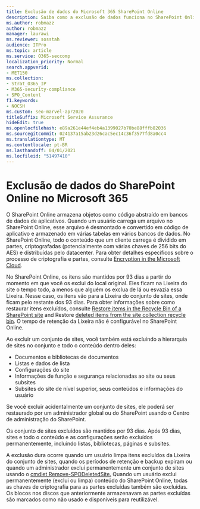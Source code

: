 ```yaml
---
title: Exclusão de dados do Microsoft 365 SharePoint Online
description: Saiba como a exclusão de dados funciona no SharePoint Online, como onde o conteúdo excluído é armazenado e por quanto tempo.
ms.author: robmazz
author: robmazz
manager: laurawi
ms.reviewer: sosstah
audience: ITPro
ms.topic: article
ms.service: O365-seccomp
localization_priority: Normal
search.appverid:
- MET150
ms.collection:
- Strat_O365_IP
- M365-security-compliance
- SPO_Content
f1.keywords:
- NOCSH
ms.custom: seo-marvel-apr2020
titleSuffix: Microsoft Service Assurance
hideEdit: true
ms.openlocfilehash: e89a261e44ef4eb4a1399027b70be88fffb82036
ms.sourcegitcommit: 024137a15ab23d26cac5ec14c36f3577fd8a0cc4
ms.translationtype: MT
ms.contentlocale: pt-BR
ms.lasthandoff: 04/01/2021
ms.locfileid: "51497410"
---
```

# <a name="sharepoint-online-data-deletion-in-microsoft-365"></a>Exclusão de dados do SharePoint Online no Microsoft 365

O SharePoint Online armazena objetos como código abstraído em bancos de dados de aplicativos. Quando um usuário carrega um arquivo no SharePoint Online, esse arquivo é desmontado e convertido em código de aplicativo e armazenado em várias tabelas em vários bancos de dados. No SharePoint Online, todo o conteúdo que um cliente carrega é dividido em partes, criptografadas (potencialmente com várias chaves de 256 bits do AES) e distribuídas pelo datacenter. Para obter detalhes específicos sobre o processo de criptografia e partes, consulte [Encryption in the Microsoft Cloud](/microsoft-365/compliance/office-365-encryption-in-the-microsoft-cloud-overview). 

No SharePoint Online, os itens são mantidos por 93 dias a partir do momento em que você os exclui do local original. Eles ficam na Lixeira do site o tempo todo, a menos que alguém os exclua de lá ou esvazia essa Lixeira. Nesse caso, os itens vão para a Lixeira do conjunto de sites, onde ficam pelo restante dos 93 dias. Para obter informações sobre como restaurar itens excluídos, consulte [Restore items in the Recycle Bin of a SharePoint site](https://support.office.com/article/6df466b6-55f2-4898-8d6e-c0dff851a0be#ID0EAADAAA=Online
) and Restore [deleted items from the site collection recycle bin](https://support.office.com/article/5fa924ee-16d7-487b-9a0a-021b9062d14b). O tempo de retenção da Lixeira não é configurável no SharePoint Online.

Ao excluir um conjunto de sites, você também está excluindo a hierarquia de sites no conjunto e todo o conteúdo dentro deles:

- Documentos e bibliotecas de documentos
- Listas e dados de lista
- Configurações do site
- Informações de função e segurança relacionadas ao site ou seus subsites
- Subsites do site de nível superior, seus conteúdos e informações do usuário

Se você excluir acidentalmente um conjunto de sites, ele poderá ser restaurado por um administrador global ou do SharePoint usando o Centro de administração do SharePoint.

Os conjunto de sites excluídos são mantidos por 93 dias. Após 93 dias, sites e todo o conteúdo e as configurações serão excluídos permanentemente, incluindo listas, bibliotecas, páginas e subsites.

A exclusão dura ocorre quando um usuário limpa itens excluídos da Lixeira do conjunto de sites, quando os períodos de retenção e backup expiram ou quando um administrador exclui permanentemente um conjunto de sites usando o [cmdlet Remove-SPODeletedSite.](/powershell/module/sharepoint-online/remove-spodeletedsite) Quando um usuário exclui permanentemente (exclui ou limpa) conteúdo do SharePoint Online, todas as chaves de criptografia para as partes excluídas também são excluídas. Os blocos nos discos que anteriormente armazenavam as partes excluídas são marcados como não usado e disponíveis para reutilizável.
